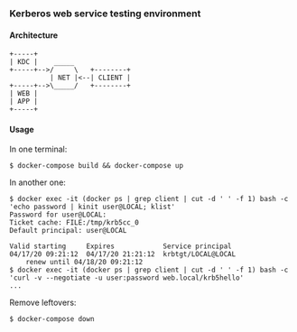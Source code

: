 ### Kerberos web service testing environment

#### Architecture
```
+-----+
| KDC |    _____
+-----+-->/     \   +--------+
          | NET |<--| CLIENT |
+-----+-->\_____/   +--------+
| WEB |
| APP |
+-----+
```

#### Usage
In one terminal:
```
$ docker-compose build && docker-compose up
```
In another one:
```
$ docker exec -it (docker ps | grep client | cut -d ' ' -f 1) bash -c 'echo password | kinit user@LOCAL; klist'
Password for user@LOCAL:
Ticket cache: FILE:/tmp/krb5cc_0
Default principal: user@LOCAL

Valid starting     Expires            Service principal
04/17/20 09:21:12  04/17/20 21:21:12  krbtgt/LOCAL@LOCAL
	renew until 04/18/20 09:21:12
$ docker exec -it (docker ps | grep client | cut -d ' ' -f 1) bash -c 'curl -v --negotiate -u user:password web.local/krb5hello'
...
```
Remove leftovers:
```
$ docker-compose down
```
